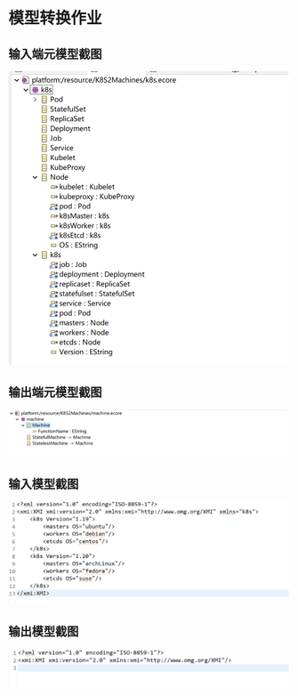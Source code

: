 # 模型转换作业

## 输入端元模型截图

![1639069163101.png](image/README/1639069163101.png)

## 输出端元模型截图

![1639069225624.png](image/README/1639069225624.png)

## 输入模型截图

![1639069257718.png](image/README/1639069257718.png)

## 输出模型截图

![1639069282482.png](image/README/1639069282482.png)
